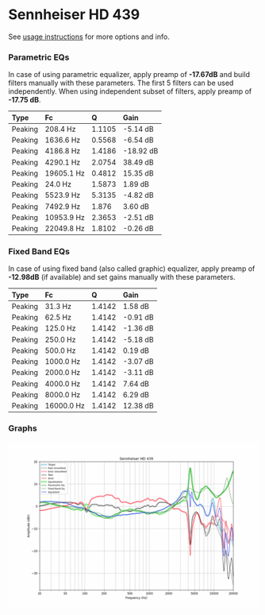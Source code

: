 # Sennheiser HD 439
See [usage instructions](https://github.com/jaakkopasanen/AutoEq#usage) for more options and info.

### Parametric EQs
In case of using parametric equalizer, apply preamp of **-17.67dB** and build filters manually
with these parameters. The first 5 filters can be used independently.
When using independent subset of filters, apply preamp of **-17.75 dB**.

| Type    | Fc         |      Q | Gain      |
|:--------|:-----------|:-------|:----------|
| Peaking | 208.4 Hz   | 1.1105 | -5.14 dB  |
| Peaking | 1636.6 Hz  | 0.5568 | -6.54 dB  |
| Peaking | 4186.8 Hz  | 1.4186 | -18.92 dB |
| Peaking | 4290.1 Hz  | 2.0754 | 38.49 dB  |
| Peaking | 19605.1 Hz | 0.4812 | 15.35 dB  |
| Peaking | 24.0 Hz    | 1.5873 | 1.89 dB   |
| Peaking | 5523.9 Hz  | 5.3135 | -4.82 dB  |
| Peaking | 7492.9 Hz  | 1.876  | 3.60 dB   |
| Peaking | 10953.9 Hz | 2.3653 | -2.51 dB  |
| Peaking | 22049.8 Hz | 1.8102 | -0.26 dB  |

### Fixed Band EQs
In case of using fixed band (also called graphic) equalizer, apply preamp of **-12.98dB**
(if available) and set gains manually with these parameters.

| Type    | Fc         |      Q | Gain     |
|:--------|:-----------|:-------|:---------|
| Peaking | 31.3 Hz    | 1.4142 | 1.58 dB  |
| Peaking | 62.5 Hz    | 1.4142 | -0.91 dB |
| Peaking | 125.0 Hz   | 1.4142 | -1.36 dB |
| Peaking | 250.0 Hz   | 1.4142 | -5.18 dB |
| Peaking | 500.0 Hz   | 1.4142 | 0.19 dB  |
| Peaking | 1000.0 Hz  | 1.4142 | -3.07 dB |
| Peaking | 2000.0 Hz  | 1.4142 | -3.11 dB |
| Peaking | 4000.0 Hz  | 1.4142 | 7.64 dB  |
| Peaking | 8000.0 Hz  | 1.4142 | 6.29 dB  |
| Peaking | 16000.0 Hz | 1.4142 | 12.38 dB |

### Graphs
![](./Sennheiser%20HD%20439.png)